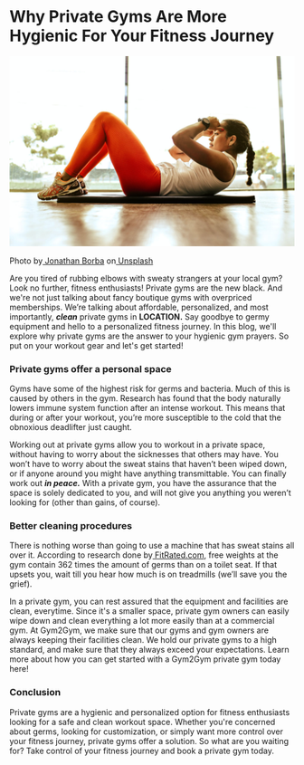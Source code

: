 # Why Private Gyms Are More Hygienic For Your Fitness Journey

![](.gitbook/assets/0.jpeg)

Photo by[ Jonathan Borba](https://unsplash.com/@jonathanborba?utm\_source=unsplash\&utm\_medium=referral\&utm\_content=creditCopyText) on[ Unsplash](https://unsplash.com/photos/lrQPTQs7nQQ?utm\_source=unsplash\&utm\_medium=referral\&utm\_content=creditCopyText)

Are you tired of rubbing elbows with sweaty strangers at your local gym? Look no further, fitness enthusiasts! Private gyms are the new black. And we're not just talking about fancy boutique gyms with overpriced memberships. We’re talking about affordable, personalized, and most importantly, _**clean**_ private gyms in **LOCATION.** Say goodbye to germy equipment and hello to a personalized fitness journey. In this blog, we'll explore why private gyms are the answer to your hygienic gym prayers. So put on your workout gear and let's get started!

### **Private gyms offer a personal space** <a href="#_fev2tdkztt6x" id="_fev2tdkztt6x"></a>

Gyms have some of the highest risk for germs and bacteria. Much of this is caused by others in the gym. Research has found that the body naturally lowers immune system function after an intense workout. This means that during or after your workout, you’re more susceptible to the cold that the obnoxious deadlifter just caught.

Working out at private gyms allow you to workout in a private space, without having to worry about the sicknesses that others may have. You won’t have to worry about the sweat stains that haven’t been wiped down, or if anyone around you might have anything transmittable. You can finally work out _**in peace.**_ With a private gym, you have the assurance that the space is solely dedicated to you, and will not give you anything you weren’t looking for (other than gains, of course).

### **Better cleaning procedures** <a href="#_gxrlrrauuunl" id="_gxrlrrauuunl"></a>

There is nothing worse than going to use a machine that has sweat stains all over it. According to research done by[ FitRated.com](https://www.fitrated.com/resources/examining-gym-cleanliness/), free weights at the gym contain 362 times the amount of germs than on a toilet seat. If that upsets you, wait till you hear how much is on treadmills (we’ll save you the grief).

In a private gym, you can rest assured that the equipment and facilities are clean, everytime. Since it's a smaller space, private gym owners can easily wipe down and clean everything a lot more easily than at a commercial gym. At Gym2Gym, we make sure that our gyms and gym owners are always keeping their facilities clean. We hold our private gyms to a high standard, and make sure that they always exceed your expectations. Learn more about how you can get started with a Gym2Gym private gym today here!

### **Conclusion** <a href="#_t6semuthu65t" id="_t6semuthu65t"></a>

Private gyms are a hygienic and personalized option for fitness enthusiasts looking for a safe and clean workout space. Whether you're concerned about germs, looking for customization, or simply want more control over your fitness journey, private gyms offer a solution. So what are you waiting for? Take control of your fitness journey and book a private gym today.
